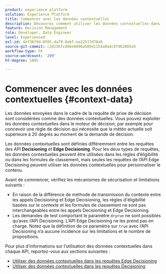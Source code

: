 ```yaml
---
product: experience platform
solution: Experience Platform
title: Commencer avec les données contextuelles
description: Découvrez comment utiliser les données contextuelles dans la gestion des décisions.
feature: Decision Management
role: Developer, Data Engineer
level: Experienced
exl-id: 4e736f9d-0f05-4a79-8ebf-ea22517d78a9
source-git-commit: c3d256fcd06eb096a589d1154a0a4c97462005a9
workflow-type: ht
source-wordcount: '209'
ht-degree: 100%

---
```


# Commencer avec les données contextuelles {#context-data}

Les données envoyées dans le cadre de la requête de prise de décision sont considérées comme des données contextuelles. Vous pouvez exploiter les données contextuelles dans le moteur de décision, par exemple pour concevoir une règle de décision qui nécessite que la météo actuelle soit supérieure à 20 degrés au moment de la demande de décision.

Les données contextuelles sont définies différemment entre les requêtes des API **Decisioning** et **Edge Decisioning**. Pour les deux types de requêtes, les données contextuelles peuvent être utilisées dans les règles d’éligibilité ou dans les formules de classement, mais seules les requêtes de l’API Edge Decisioning peuvent utiliser les données contextuelles pour personnaliser le contenu.

Avant de commencer, vérifiez les mécanismes de sécurisation et limitations suivants :

* En raison de la différence de méthode de transmission du contexte entre les appels Decisioning et Edge Decisioning, les règles d&#39;éligibilité basées sur le contexte et les formules de classement ne sont pas interchangeables entre les appels Decisioning et Edge Decisioning.
* Les demandes de test comportant le paramètre `dryrun` ne sont possibles qu’avec l’API Decisioning. L’API Edge Decisioning ne les prend pas en charge. Notez que la définition de ce paramètre sur `true` avec l’API Decisioning n’a aucune incidence sur les limitations et le nombre de propositions.

Pour plus d’informations sur l’utilisation des données contextuelles dans chaque API, reportez-vous aux sections suivantes :

* [Utiliser des données contextuelles dans les requêtes Edge Decisioning](context-data-edge.md)
* [Utiliser des données contextuelles dans les requêtes Decisioning](context-data-decisioning.md)
